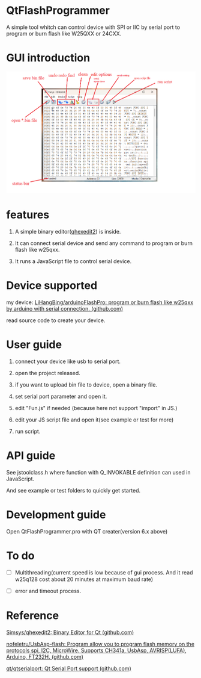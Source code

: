 # QtFlashProgrammer

A simple tool whitch can control device with SPI or IIC by serial port to program or burn flash like W25QXX or 24CXX.



# GUI introduction

![](assets/2023-10-03-16-48-17-image.png)

# features

1. A simple binary editor([qhexedit2](https://github.com/Simsys/qhexedit2)) is inside.

2. It can connect serial device and send any command to program or burn flash like w25qxx.

3. It runs a JavaScript file to control serial device.

# Device supported

my device: [LiHangBing/arduinoFlashPro: program or burn flash like w25qxx by arduino with serial connection. (github.com)](https://github.com/LiHangBing/arduinoFlashPro)

read source code to create your device.

# User guide

1. connect your device like usb to serial port.

2. open the project released.

3. if you want to upload bin file to device, open a binary file.

4. set serial port parameter and open it.

5. edit "Fun.js" if needed (because here not support "import" in JS.)

6. edit your JS script file and open it(see example or test for more)

7. run script.

# API guide

See jstoolclass.h where function with Q_INVOKABLE definition can used in JavaScript.

And see example or test folders to quickly get started.

# Development guide

Open QtFlashProgrammer.pro with QT creater(version 6.x above)

# To do

- [ ] Multithreading(current speed is low because of gui process. And it read w25q128 cost about 20 minutes at maximum baud rate)

- [ ] error and timeout process.

# Reference

[Simsys/qhexedit2: Binary Editor for Qt (github.com)](https://github.com/Simsys/qhexedit2)

[nofeletru/UsbAsp-flash: Program allow you to program flash memory on the protocols spi, I2C, MicroWire. Supports CH341a, UsbAsp, AVRISP(LUFA), Arduino, FT232H. (github.com)](https://github.com/nofeletru/UsbAsp-flash)

[qt/qtserialport: Qt Serial Port support (github.com)](https://github.com/qt/qtserialport)
